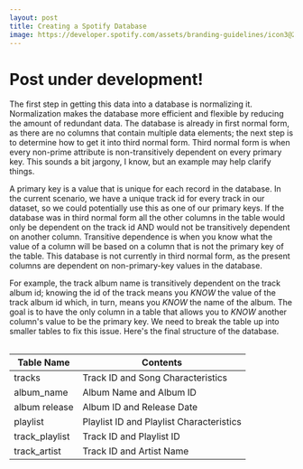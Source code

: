 ```yaml
---
layout: post
title: Creating a Spotify Database
image: https://developer.spotify.com/assets/branding-guidelines/icon3@2x.png
---
```



# Post under development!

The first step in getting this data into a database is normalizing it. Normalization makes the database more efficient and flexible by reducing the amount of redundant data. The database is already in first normal form, as there are no columns that contain multiple data elements; the next step is to determine how to get it into third normal form. Third normal form is when every non-prime attribute is non-transitively dependent on every primary key. This sounds a bit jargony, I know, but an example may help clarify things.

A primary key is a value that is unique for each record in the database. In the current scenario, we have a unique track id for every track in our dataset, so we could potentially use this as one of our primary keys. If the database was in third normal form all the other columns in the table would only be dependent on the track id AND would not be transitively dependent on another column. Transitive dependence is when you know what the value of a column will be based on a column that is not the primary key of the table. This database is not currently in third normal form, as the present columns are dependent on non-primary-key values in the database. 



For example, the track album name is transitively dependent on the track album id; knowing the id of the track means you *KNOW* the value of the track album id which, in turn, means you *KNOW* the name of the album. The goal is to have the only column in a table that allows you to *KNOW* another column's value to be the primary key. We need to break the table up into smaller tables to fix this issue. Here's the final structure of the database.

<table align=center>
  
| Table Name  | Contents    |
| ----------- | ----------- |
| tracks       | Track ID and Song Characteristics|
| album_name  | Album Name and Album ID|
| album release | Album ID and Release Date|
| playlist  | Playlist ID and Playlist Characteristics|
| track_playlist | Track ID and Playlist ID |
| track_artist | Track ID and Artist Name|

</table>
